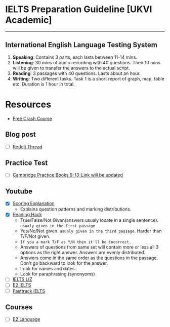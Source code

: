 # IELTS Preparation Guideline [UKVI Academic]
---
## International English Language Testing System
1. **Speaking**: Contains 3 parts, each lasts between 11-14 mins.
2. **Listening**: 30 mins of audio recording with 40 questions. Then 10 mins will be given to transfer the answers to the actual script.
3. **Reading**: 3 passages with 40 questions. Lasts about an hour.
4. **Writing**: Two different tasks. Task 1 is a short report of graph, map, table etc. Duration is 1 hour in total.
# Resources
- [Free Crash Course](https://my.ieltsadvantage.com/)
## Blog post
- [ ] [Reddit Thread](https://www.reddit.com/r/IELTS/comments/bxrtc0/sharing_my_ielts_resources_l85_r90_w70_s80/)
## Practice Test
- [ ] [Cambridge Practice Books 9-13-Link will be updated]()

## Youtube
- [x] [Scoring Explanation](https://www.youtube.com/watch?v=-1PLA10xHhM&feature=youtu.be&fbclid=IwAR1hxa-gItEK7mSSPZ9Ml3OX6sfw9U3v2aGWcRMYrl9NejdxTEKkTe2o6nw)
  - Explains question patterns and marking distributions.
- [x] [Reading Hack](https://www.youtube.com/watch?v=ELGrKUR0EH4&fbclid=IwAR0Pg89M94lIWQiFhzkGrwWHOB6B-A7Qu-MawLvjvbtT1ovtsv-i-AS2gi0)
    - True/False/Not Given(answers usualy locate in a single sentence). `usualy given in the first passage`
  - Yes/No/Not given. `usualy given in the third passage`. Harder than T/F/Not given.
  - `If you a mark T/F as Y/N then it'll be incorrect.`
  - Answers of questions from same set will contain more or less all 3 options as the right answer. Answers are evenly distributed.
  - Answers come in the same order as the questions in the passage. Don't go backward to look for the answer.
  - Look for names and dates.
  - Look for paraphrasing (synonyoms)
- [ ] [IELTS LIZ](https://www.youtube.com/c/IELTSLiz789/videos?fbclid=IwAR21zIWWsS9zncF8SrXHyefTmaFtd7s5JfQv-r0-h6mCQBe3-uvzdMz2bJQ)
- [ ] [E2 IELTS](https://www.youtube.com/channel/UCglDIsg_Z9mE2oT9hsrbzFA)
- [ ] [Fasttrack IELTS](https://www.youtube.com/c/FastrackEducation/featured)
## Courses
- [ ] [E2 Language](https://app.e2language.com/Student/Home)